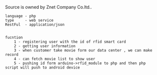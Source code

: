 Source is owned by Znet Company Co.ltd..

    language - php
    type     - web service
    RestFul  - application/json
    
    
    fucntion
        1 - registering user with the id of rfid smart card
        2 - getting user information
        3 - when customer take movie form our data center , we can make record 
        4 - can fetch movie list to show user
        5 - pushing id form arduino->rfid_module to php and then php script will push to android device
        